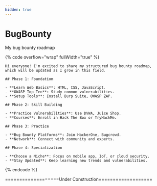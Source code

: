 ```yaml
---
hidden: true
---
```


# BugBounty

My bug bounty roadmap



{% code overflow="wrap" fullWidth="true" %}
```
Hi everyone! I'm excited to share my structured bug bounty roadmap, which will be updated as I grow in this field.

## Phase 1: Foundation

- **Learn Web Basics**: HTML, CSS, JavaScript.
- **OWASP Top Ten**: Study common vulnerabilities.
- **Setup Tools**: Install Burp Suite, OWASP ZAP.

## Phase 2: Skill Building

- **Practice Vulnerabilities**: Use DVWA, Juice Shop.
- **Courses**: Enroll in Hack The Box or TryHackMe.

## Phase 3: Practice

- **Bug Bounty Platforms**: Join HackerOne, Bugcrowd.
- **Network**: Connect with community and experts.

## Phase 4: Specialization

- **Choose a Niche**: Focus on mobile app, IoT, or cloud security.
- **Stay Updated**: Keep learning new trends and vulnerabilities.

```
{% endcode %}



\===================Under Construction===================
